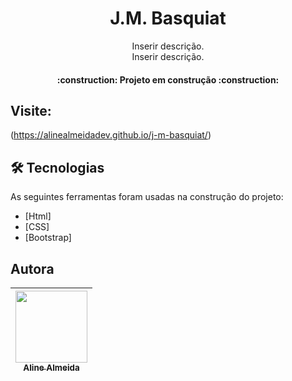 <h1 align="center">J.M. Basquiat</h1>

<p align="center">Inserir descrição.<br>
Inserir descrição.</p>

<h4 align="center"> 
    :construction:  Projeto em construção  :construction:
</h4>


## Visite:
(https://alinealmeidadev.github.io/j-m-basquiat/)

## 🛠 Tecnologias

As seguintes ferramentas foram usadas na construção do projeto:

- [Html]
- [CSS]
- [Bootstrap]

## Autora
| [<img src="https://avatars.githubusercontent.com/u/90519615?v=4" width=115><br><sub> Aline Almeida</sub>](https://github.com/alinealmeidadev)
| :---: |
